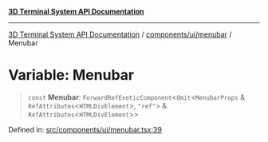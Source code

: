 [**3D Terminal System API Documentation**](../../../../README.md)

***

[3D Terminal System API Documentation](../../../../README.md) / [components/ui/menubar](../README.md) / Menubar

# Variable: Menubar

> `const` **Menubar**: `ForwardRefExoticComponent`\<`Omit`\<`MenubarProps` & `RefAttributes`\<`HTMLDivElement`\>, `"ref"`\> & `RefAttributes`\<`HTMLDivElement`\>\>

Defined in: [src/components/ui/menubar.tsx:39](https://github.com/Dicommunitas/ThreeJS_Terminal_3D/blob/6861c3fedb296b50971bbc544df59a09f35d0238/src/components/ui/menubar.tsx#L39)

